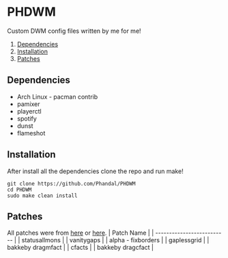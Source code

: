 # PHDWM
Custom DWM config files written by me for me!

1. [Dependencies](#dependencies)
2. [Installation](#installattion)
3. [Patches](#patches)

## Dependencies
 * Arch Linux - pacman contrib
 * pamixer
 * playerctl
 * spotify
 * dunst
 * flameshot

## Installation
After install all the dependencies clone the repo and run make!
```console
git clone https://github.com/Phandal/PHDWM
cd PHDWM
sudo make clean install
```

## Patches
All patches were from [here](https://dwm.suckless.org/patches/) or [here](https://github.com/bakkeby/patches/wiki).
| Patch Name                 |
| -------------------------- |
| statusallmons              |
| vanitygaps                 |
| alpha - fixborders         |
| gaplessgrid                |
| bakkeby dragmfact          |
| cfacts                     |
| bakkeby dragcfact          |
